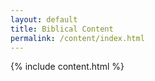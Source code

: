 ```yaml
---
layout: default
title: Biblical Content
permalink: /content/index.html
---
```


{% include content.html %}
